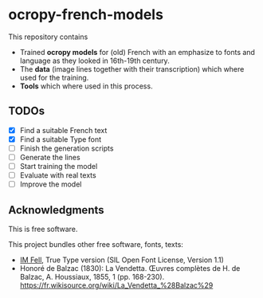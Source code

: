 # ocropy-french-models

This repository contains
 * Trained **ocropy models** for (old) French with an emphasize to fonts and language as they looked in 16th-19th century.
 * The **data** (image lines together with their transcription) which where used for the training.
 * **Tools** which where used in this process.

## TODOs

 * [x] Find a suitable French text
 * [x] Find a suitable Type font
 * [ ] Finish the generation scripts
 * [ ] Generate the lines
 * [ ] Start training the model
 * [ ] Evaluate with real texts
 * [ ] Improve the model
 
## Acknowledgments

This is free software.

This project bundles other free software, fonts, texts:
 * [IM Fell](http://iginomarini.com/fell/the-revival-fonts/), True Type version (SIL Open Font License, Version 1.1)
 * Honoré de Balzac (1830): La Vendetta. Œuvres complètes de H. de Balzac, A. Houssiaux, 1855, 1 (pp. 168-230).  https://fr.wikisource.org/wiki/La_Vendetta_%28Balzac%29